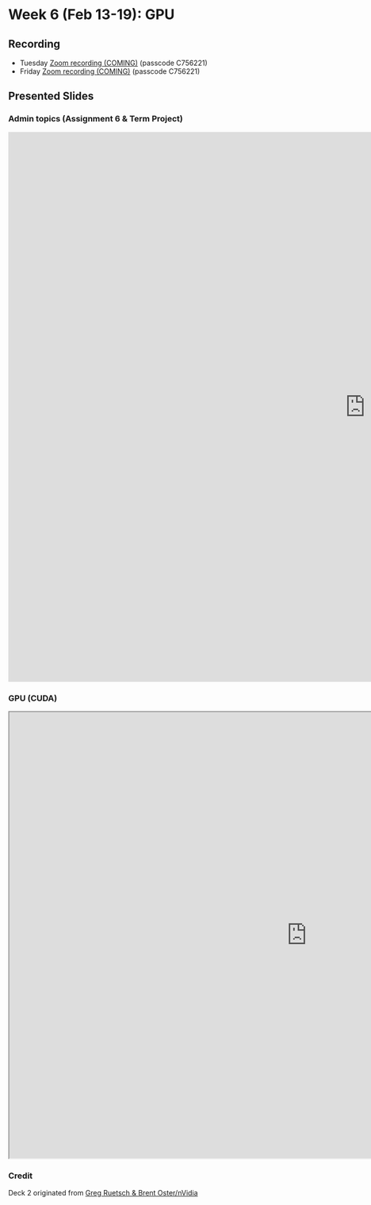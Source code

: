 # Week 6 (Feb 13-19): GPU

## Recording

* Tuesday [Zoom recording (COMING)]() (passcode C756221)
* Friday [Zoom recording (COMING)]() (passcode C756221)

## Presented Slides  

### Admin topics (Assignment 6 & Term Project)

<div class="video-container-4by3"><iframe src="https://docs.google.com/presentation/d/e/2PACX-1vRX37bCTf6LAlLlHe15MF6WfFY4Wfa6yjFpyIj5oA3j6SpKHYpb1ljfaVb-Kjoh4V0WPD1_jc9A6Y-s/embed?start=false&loop=false&delayms=3000" frameborder="0" width="1440" height="1109" allowfullscreen="true" mozallowfullscreen="true" webkitallowfullscreen="true"></iframe></div>

### GPU (CUDA)

<div class="video-container-4by3"><iframe src="https://drive.google.com/file/d/1k7uEpuaqzrLtBf7sWruAF00Ijsfiq3Fw/preview" width="1200" height="900" allow="autoplay"></iframe></div>


### Credit
Deck 2 originated from [Greg Ruetsch & Brent Oster/nVidia](https://www.nvidia.com/content/cudazone/download/Getting_Started_w_CUDA_Training_NVISION08.pdf)
